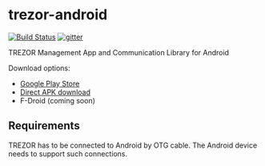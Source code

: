 # trezor-android

[![Build Status](https://travis-ci.org/trezor/trezor-android.svg?branch=master)](https://travis-ci.org/trezor/trezor-android) [![gitter](https://badges.gitter.im/trezor/community.svg)](https://gitter.im/trezor/community)

TREZOR Management App and Communication Library for Android

Download options:

* [Google Play Store](https://play.google.com/store/apps/details?id=io.trezor.app)
* [Direct APK download](https://wallet.trezor.io/data/android/latest.apk)
* F-Droid (coming soon)

## Requirements

TREZOR has to be connected to Android by OTG cable. The Android device needs to support such connections.
